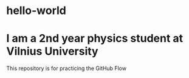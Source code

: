 # hello-world
# I am a 2nd year physics student at Vilnius University
This repository is for practicing the GitHub Flow
